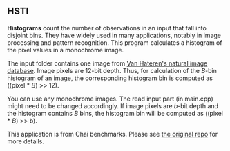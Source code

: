 ## HSTI

<b>Histograms</b> count the number of observations in an input that fall into disjoint bins. They have widely used in many applications, notably in image processing and pattern recognition. This program calculates a histogram of the pixel values in a monochrome image.

The input folder contains one image from [Van Hateren's natural image database](http://www.kyb.tuebingen.mpg.de/?id=227 "Title"). Image pixels are 12-bit depth. Thus, for calculation of the <i>B</i>-bin histogram of an image, the corresponding histogram bin is computed as ((pixel * <i>B</i>) >> 12). 

You can use any monochrome images. The read input part (in main.cpp) might need to be changed accordingly. If image pixels are <i>b</i>-bit depth and the histogram contains <i>B</i> bins, the histogram bin will be computed as ((pixel * <i>B</i>) >> b).

This application is from Chai benchmarks. Please see [the original repo](https://github.com/chai-benchmarks/chai "Title") for more details.

